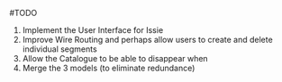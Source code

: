 #TODO

1. Implement the User Interface for Issie
2. Improve Wire Routing and perhaps allow users to create and delete individual segments
3. Allow the Catalogue to be able to disappear when 
4. Merge the 3 models (to eliminate redundance)
